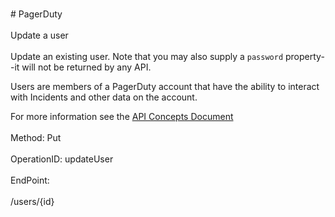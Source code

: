 <br>#     PagerDuty</br>
<br>Update a user</br>
<br>Update an existing user. Note that you may also supply a `password` property--it will not be returned by any API.

Users are members of a PagerDuty account that have the ability to interact with Incidents and other data on the account.

For more information see the [API Concepts Document](../../docs/CONCEPTS.md#users)
</br>
<br>Method: Put</br>
<br>OperationID: updateUser</br>
<br>EndPoint:</br>
<br>/users/{id}</br>
